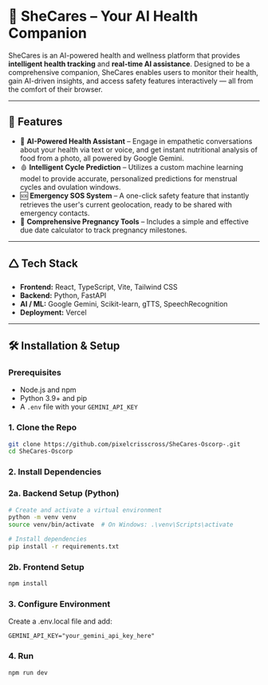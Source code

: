 # 💖 SheCares – Your AI Health Companion

SheCares is an AI-powered health and wellness platform that provides **intelligent health tracking** and **real-time AI assistance**. Designed to be a comprehensive companion, SheCares enables users to monitor their health, gain AI-driven insights, and access safety features interactively — all from the comfort of their browser.

---

## 🚀 Features

- 🤖 **AI-Powered Health Assistant** – Engage in empathetic conversations about your health via text or voice, and get instant nutritional analysis of food from a photo, all powered by Google Gemini.
- 🩸 **Intelligent Cycle Prediction** – Utilizes a custom machine learning model to provide accurate, personalized predictions for menstrual cycles and ovulation windows.
- 🆘 **Emergency SOS System** – A one-click safety feature that instantly retrieves the user's current geolocation, ready to be shared with emergency contacts.
- 🤰 **Comprehensive Pregnancy Tools** – Includes a simple and effective due date calculator to track pregnancy milestones.

---
## 🛆 Tech Stack
 - **Frontend:** React, TypeScript, Vite, Tailwind CSS
 - **Backend:** Python, FastAPI
 - **AI / ML:** Google Gemini, Scikit-learn, gTTS, SpeechRecognition
 - **Deployment:** Vercel

---

## 🛠️ Installation & Setup

### Prerequisites
- Node.js and npm
- Python 3.9+ and pip
- A `.env` file with your `GEMINI_API_KEY`

### 1. Clone the Repo

```bash
git clone https://github.com/pixelcrisscross/SheCares-Oscorp-.git
cd SheCares-Oscorp
```
### 2. Install Dependencies
### 2a. Backend Setup (Python)

```bash
# Create and activate a virtual environment
python -m venv venv
source venv/bin/activate  # On Windows: .\venv\Scripts\activate

# Install dependencies
pip install -r requirements.txt
```

### 2b. Frontend Setup 

```bash
npm install
```

### 3. Configure Environment
Create a .env.local file and add:
```
GEMINI_API_KEY="your_gemini_api_key_here"
```

### 4. Run 
```bash
npm run dev
```

